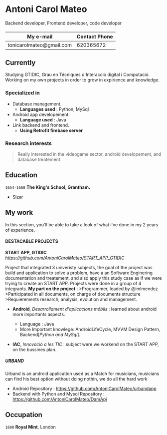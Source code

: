 
# Antoni Carol Mateo
Backend developer, Frontend developer, code developer

<div id="contact">
  <h5 contact with me via: </h5>
  <table>
    <thead>
      <th> My e-mail </th>
      <th> Contact Phone </th>
    </thead>
      <td>tonicarolmateo@gmail.com </td>
      <td> 620365672 </td>
  </table>
</div>


## Currently

Studying GTIDIC, Grau en Técniques d'Interacció digital i Computació.
Working on my own projects in order to grow in expirience and knowledge.

### Specialized in

- Database management.
  - **Languages used** : Python, MySql
- Android app developement.
  - **Language used** : Java
- Link backend and frontend.
  - **Using Retrofit firebase server**

### Research interests

>Really interested in  the videogame sector, android developement, and database treatement

## Education

`1654-1660`
__The King's School, Grantham.__

- Sizar

## My work

In this section, you'll be able to take a look of what i've done in my 2 years of experience.

#### DESTACABLE PROJECTS

__START APP, GTIDIC__    *https://github.com/AntoniCarolMateo/START_APP_GTIDIC*

Project that integrated 3 univeristy subjects, the goal of the project was build and application to solve a problem, have a an Software Enginering documentation and treatement, and also apply this study case as if we were trying to create an START APP.
Projects were done in a group of 4 integrants. 
**My part on the project** : 
        >Programmer, leaded by @imlmendez
        >Participated in all documents, on charge of documents structure
        >Requierements research, analysis, evolution and management. 
</div>

- **Android**, *Desarrollament d'aplicacions móbils* : learned about android more importants aspects.
  - Language : Java
  - More Important knowlege: AndroidLifeCycle, MVVM Design Pattern, Backend[*Python and MySql*].
  
- **IAC**, *Innovació a les TIC* : subject were we workend on the START APP, on the bussines plan.

##### URBAND
Urband is an android application used as a Match for musicians, musicians can find his best option without doing nothin, we do all the hard work
    
   - Android Repository : https://github.com/AntoniCarolMateo/urbandapp
   - Backend with Python and Mysql Repository : https://github.com/AntoniCarolMateo/DamApi

## Occupation

`1600`
__Royal Mint__, London

<!-- ### Footer

Last updated: May 2013 -->



